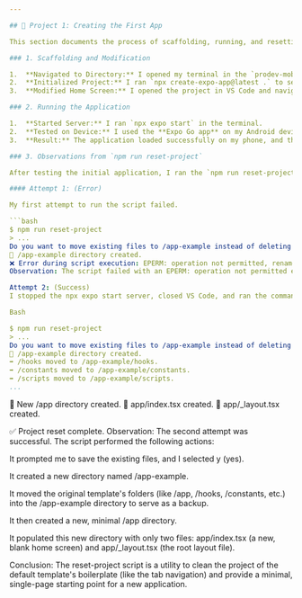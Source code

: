 ```yaml
---

## 🚀 Project 1: Creating the First App

This section documents the process of scaffolding, running, and resetting the initial React Native application using the Expo Router template.

### 1. Scaffolding and Modification

1.  **Navigated to Directory:** I opened my terminal in the `prodev-mobile-setup` directory.
2.  **Initialized Project:** I ran `npx create-expo-app@latest .` to set up the project with the latest Expo Router template in the current directory.
3.  **Modified Home Screen:** I opened the project in VS Code and navigated to `app/(tabs)/index.tsx`. I located the default text and changed it to `** First App Created**`.

### 2. Running the Application

1.  **Started Server:** I ran `npx expo start` in the terminal.
2.  **Tested on Device:** I used the **Expo Go app** on my Android device to scan the QR code.
3.  **Result:** The application loaded successfully on my phone, and the home screen displayed my "First App Created" text.

### 3. Observations from `npm run reset-project`

After testing the initial application, I ran the `npm run reset-project` command as instructed.

#### Attempt 1: (Error)

My first attempt to run the script failed.

```bash
$ npm run reset-project
> ...
Do you want to move existing files to /app-example instead of deleting them? (Y/n): y
📁 /app-example directory created.
❌ Error during script execution: EPERM: operation not permitted, rename '...app' -> '...app-example\app'
Observation: The script failed with an EPERM: operation not permitted error. This is a common Windows error that usually means a file or directory is "locked" or in use by another program (e.g., VS Code still had the app directory open, or the Expo development server was still running).

Attempt 2: (Success)
I stopped the npx expo start server, closed VS Code, and ran the command again in my terminal.

Bash

$ npm run reset-project
> ...
Do you want to move existing files to /app-example instead of deleting them? (Y/n): y
📁 /app-example directory created.
➡️ /hooks moved to /app-example/hooks.
➡️ /constants moved to /app-example/constants.
➡️ /scripts moved to /app-example/scripts.
...
```

📁 New /app directory created.
📄 app/index.tsx created.
📄 app/_layout.tsx created.

✅ Project reset complete.
Observation: The second attempt was successful. The script performed the following actions:

It prompted me to save the existing files, and I selected y (yes).

It created a new directory named /app-example.

It moved the original template's folders (like /app, /hooks, /constants, etc.) into the /app-example directory to serve as a backup.

It then created a new, minimal /app directory.

It populated this new directory with only two files: app/index.tsx (a new, blank home screen) and app/_layout.tsx (the root layout file).

Conclusion: The reset-project script is a utility to clean the project of the default template's boilerplate (like the tab navigation) and provide a minimal, single-page starting point for a new application.